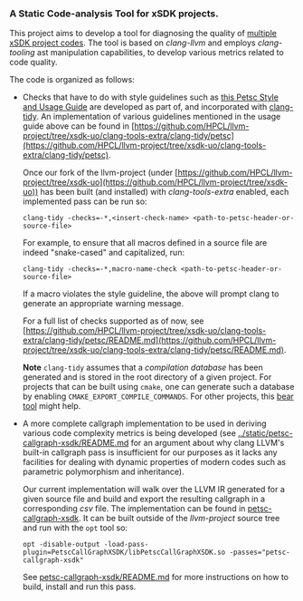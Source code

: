 ### A Static Code-analysis Tool for xSDK projects. 

This project aims to develop a tool for diagnosing the quality of [multiple xSDK project codes](https://github.com/xsdk-project/xsdk-community-policies). The tool is based on *clang-llvm* and employs *clang-tooling* ast manipulation capabilities, to develop various metrics related to code quality. 

The code is organized as follows: 
*   Checks that have to do with style guidelines such as [this Petsc Style and Usage Guide](https://petsc.org/release/developers/style/) are developed as part of, and incorporated with [clang-tidy](https://clang.llvm.org/extra/clang-tidy/checks/list.html). An implementation of various guidelines mentioned in the usage guide above can be found in [https://github.com/HPCL/llvm-project/tree/xsdk-uo/clang-tools-extra/clang-tidy/petsc](https://github.com/HPCL/llvm-project/tree/xsdk-uo/clang-tools-extra/clang-tidy/petsc). 

    Once our fork of the llvm-project (under [https://github.com/HPCL/llvm-project/tree/xsdk-uo](https://github.com/HPCL/llvm-project/tree/xsdk-uo)) has been built (and installed) with *clang-tools-extra* enabled, each implemented pass can be run so: 
    ```
    clang-tidy -checks=-*,<insert-check-name> <path-to-petsc-header-or-source-file>
    ```
    For example, to ensure that all macros defined in a source file are indeed "snake-cased" and capitalized, run: 
    ```
    clang-tidy -checks=-*,macro-name-check <path-to-petsc-header-or-source-file>
    ```
    If a macro violates the style guideline, the above will prompt clang to generate an appropriate warning message.

    For a full list of checks supported as of now, see [https://github.com/HPCL/llvm-project/tree/xsdk-uo/clang-tools-extra/clang-tidy/petsc/README.md](https://github.com/HPCL/llvm-project/tree/xsdk-uo/clang-tools-extra/clang-tidy/petsc/README.md). 

    **Note** `clang-tidy` assumes that a *compilation database* has been generated and is stored in the root directory of a given project. For projects that can be built using `cmake`, one can generate such a database by enabling `CMAKE_EXPORT_COMPILE_COMMANDS`. For other projects, this [bear tool](https://github.com/rizsotto/Bear) might help.

*   A more complete callgraph implementation to be used in deriving various code complexity metrics is being developed (see [../static/petsc-callgraph-xsdk/README.md](petsc-callgraph-xsdk/README.md) for an argument about why clang LLVM's built-in callgraph pass is insufficient 
    for our purposes as it lacks any facilities for dealing with dynamic properties of modern codes such as parametric polymorphism and inheritance). 
    
    Our current implementation will walk over the LLVM IR generated for a given source file and build and export the resulting callgraph in a corresponding *csv* file. The implementation can be found in [petsc-callgraph-xsdk](petsc-callgraph-xsdk). It can be built outside of the *llvm-project* source tree and run with the `opt` tool so: 
    ```
    opt -disable-output -load-pass-plugin=PetscCallGraphXSDK/libPetscCallGraphXSDK.so -passes="petsc-callgraph-xsdk"
    ```
    See [petsc-callgraph-xsdk/README.md](petsc-callgraph-xsdk/README.md) for more instructions on how to build, install and run this pass. 
